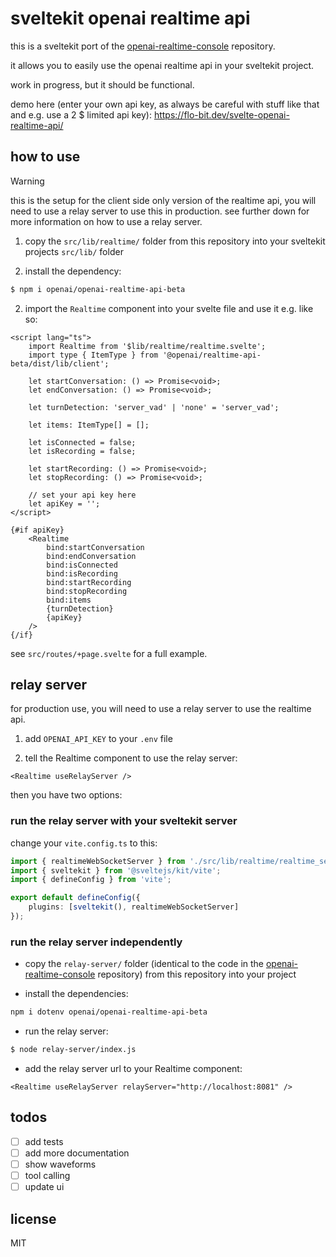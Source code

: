 # sveltekit openai realtime api

this is a sveltekit port of the [openai-realtime-console](https://github.com/openai/openai-realtime-console) repository.

it allows you to easily use the openai realtime api in your sveltekit project.

work in progress, but it should be functional.

demo here (enter your own api key, as always be careful with stuff like that and e.g. use a 2 $ limited api key): https://flo-bit.dev/svelte-openai-realtime-api/

## how to use

> [!WARNING]
> this is the setup for the client side only version of the realtime api, you will need to use a relay server to use this in production.
> see further down for more information on how to use a relay server.

1. copy the `src/lib/realtime/` folder from this repository into your sveltekit projects `src/lib/` folder

2. install the dependency:

```bash
$ npm i openai/openai-realtime-api-beta
```

2. import the `Realtime` component into your svelte file and use it e.g. like so:

```svelte
<script lang="ts">
	import Realtime from '$lib/realtime/realtime.svelte';
	import type { ItemType } from '@openai/realtime-api-beta/dist/lib/client';

	let startConversation: () => Promise<void>;
	let endConversation: () => Promise<void>;

	let turnDetection: 'server_vad' | 'none' = 'server_vad';

	let items: ItemType[] = [];

	let isConnected = false;
	let isRecording = false;

	let startRecording: () => Promise<void>;
	let stopRecording: () => Promise<void>;

	// set your api key here
	let apiKey = '';
</script>

{#if apiKey}
	<Realtime
		bind:startConversation
		bind:endConversation
		bind:isConnected
		bind:isRecording
		bind:startRecording
		bind:stopRecording
		bind:items
		{turnDetection}
		{apiKey}
	/>
{/if}
```

see `src/routes/+page.svelte` for a full example.

## relay server

for production use, you will need to use a relay server to use the realtime api.

1. add `OPENAI_API_KEY` to your `.env` file

2. tell the Realtime component to use the relay server:

```svelte
<Realtime useRelayServer />
```

then you have two options:

### run the relay server with your sveltekit server

change your `vite.config.ts` to this:

```ts
import { realtimeWebSocketServer } from './src/lib/realtime/realtime_server';
import { sveltekit } from '@sveltejs/kit/vite';
import { defineConfig } from 'vite';

export default defineConfig({
	plugins: [sveltekit(), realtimeWebSocketServer]
});
```

### run the relay server independently

- copy the `relay-server/` folder (identical to the code in the
  [openai-realtime-console](https://github.com/openai/openai-realtime-console) repository)
  from this repository into your project

- install the dependencies:

```bash
npm i dotenv openai/openai-realtime-api-beta
```

- run the relay server:

```bash
$ node relay-server/index.js
```

- add the relay server url to your Realtime component:

```
<Realtime useRelayServer relayServer="http://localhost:8081" />
```

## todos

- [ ] add tests
- [ ] add more documentation
- [ ] show waveforms
- [ ] tool calling
- [ ] update ui

## license

MIT
